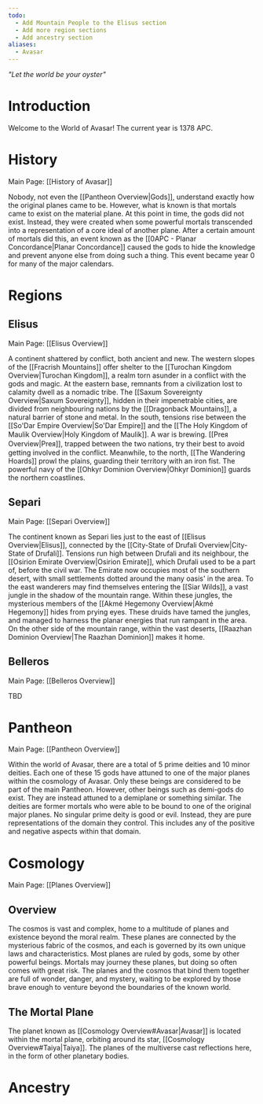 ```yaml
---
todo:
  - Add Mountain People to the Elisus section
  - Add more region sections
  - Add ancestry section
aliases:
  - Avasar
---
```

*"Let the world be your oyster"*
# Introduction
Welcome to the World of Avasar! The current year is 1378 APC.
# History
Main Page: [[History of Avasar]]

Nobody, not even the [[Pantheon Overview|Gods]], understand exactly how the original planes came to be. However, what is known is that mortals came to exist on the material plane. At this point in time, the gods did not exist. Instead, they were created when some powerful mortals transcended into a representation of a core ideal of another plane. After a certain amount of mortals did this, an event known as the [[0APC - Planar Concordance|Planar Concordance]] caused the gods to hide the knowledge and prevent anyone else from doing such a thing. This event became year 0 for many of the major calendars.
# Regions
## Elisus
Main Page: [[Elisus Overview]]

A continent shattered by conflict, both ancient and new. The western slopes of the [[Fracrish Mountains]] offer shelter to the [[Turochan Kingdom Overview|Turochan Kingdom]], a realm torn asunder in a conflict with the gods and magic. At the eastern base, remnants from a civilization lost to calamity dwell as a nomadic tribe. The [[Saxum Sovereignty Overview|Saxum Sovereignty]], hidden in their impenetrable cities, are divided from neighbouring nations by the [[Dragonback Mountains]], a natural barrier of stone and metal. In the south, tensions rise between the [[So'Dar Empire Overview|So'Dar Empire]] and the [[The Holy Kingdom of Maulik Overview|Holy Kingdom of Maulik]]. A war is brewing. [[Preᴙ Overview|Preᴙ]], trapped between the two nations, try their best to avoid getting involved in the conflict. Meanwhile, to the north, [[The Wandering Hoards]] prowl the plains, guarding their territory with an iron fist. The powerful navy of the [[Ohkyr Dominion Overview|Ohkyr Dominion]] guards the northern coastlines.
## Separi
Main Page: [[Separi Overview]]

The continent known as Separi lies just to the east of [[Elisus Overview|Elisus]], connected by the [[City-State of Drufali Overview|City-State of Drufali]]. Tensions run high between Drufali and its neighbour, the [[Osirion Emirate Overview|Osirion Emirate]], which Drufali used to be a part of, before the civil war. The Emirate now occupies most of the southern desert, with small settlements dotted around the many oasis' in the area. To the east wanderers may find themselves entering the [[Siar Wilds]], a vast jungle in the shadow of the mountain range. Within these jungles, the mysterious members of the [[Akmé Hegemony Overview|Akmé Hegemony]] hides from prying eyes. These druids have tamed the jungles, and managed to harness the planar energies that run rampant in the area. On the other side of the mountain range, within the vast deserts, [[Raazhan Dominion Overview|The Raazhan Dominion]] makes it home.
## Belleros
Main Page: [[Belleros Overview]]

TBD
# Pantheon
Main Page: [[Pantheon Overview]]

Within the world of Avasar, there are a total of 5 prime deities and 10 minor deities. Each one of these 15 gods have attuned to one of the major planes within the cosmology of Avasar. Only these beings are considered to be part of the main Pantheon. However, other beings such as demi-gods do exist. They are instead attuned to a demiplane or something similar. The deities are former mortals who were able to be bound to one of the original major planes. No singular prime deity is good or evil. Instead, they are pure representations of the domain they control. This includes any of the positive and negative aspects within that domain.
# Cosmology
Main Page: [[Planes Overview]]
## Overview
The cosmos is vast and complex, home to a multitude of planes and existence beyond the moral realm. These planes are connected by the mysterious fabric of the cosmos, and each is governed by its own unique laws and characteristics. Most planes are ruled by gods, some by other powerful beings. Mortals may journey these planes, but doing so often comes with great risk. The planes and the cosmos that bind them together are full of wonder, danger, and mystery, waiting to be explored by those brave enough to venture beyond the boundaries of the known world.
## The Mortal Plane
The planet known as [[Cosmology Overview#Avasar|Avasar]] is located within the mortal plane, orbiting around its star, [[Cosmology Overview#Taiya|Taiya]]. The planes of the multiverse cast reflections here, in the form of other planetary bodies.
# Ancestry
